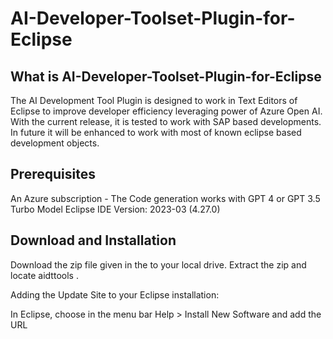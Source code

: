 # AI-Developer-Toolset-Plugin-for-Eclipse
## What is AI-Developer-Toolset-Plugin-for-Eclipse
The AI Development Tool Plugin is designed to work in Text Editors of Eclipse to improve developer efficiency leveraging power of Azure Open AI.
With the current release, it is tested to work with SAP based developments. 
In future it will be enhanced to work with most of known eclipse based development objects.
## Prerequisites
An Azure subscription - The Code generation works with GPT 4 or GPT 3.5 Turbo Model
Eclipse IDE Version: 2023-03 (4.27.0)

## Download and Installation
Download the zip file given in the to your local drive.
Extract the zip and locate aidttools .

Adding the Update Site to your Eclipse installation:

In Eclipse, choose in the menu bar Help > Install New Software and add the URL



